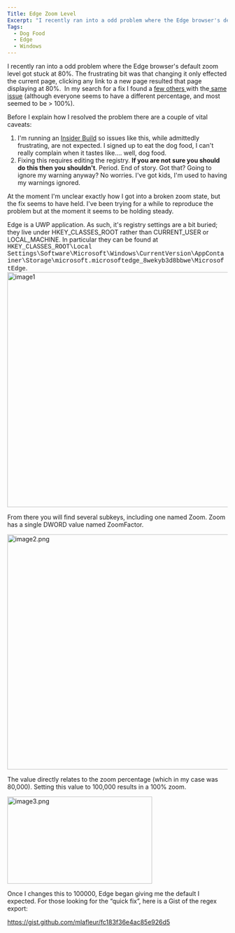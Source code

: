 ```yaml
---
Title: Edge Zoom Level
Excerpt: "I recently ran into a odd problem where the Edge browser's default zoom level got stuck at 80%. This is how I fixed it. Full disclosure, this happened on an Insider build. As I signed up to eat this dog food, I can't really complain when it tastes like.... well, dog food. "
Tags:
  - Dog Food
  - Edge
  - Windows
---
```

I recently ran into a odd problem where the Edge browser's default zoom level got stuck at 80%. The frustrating bit was that changing it only effected the current page, clicking any link to a new page resulted that page displaying at 80%.  In my search for a fix I found a <a href="http://answers.microsoft.com/en-us/windows/forum/apps_windows_10-msedge/microsoft-edge-keep-changing-page-zoom/a6ea0236-cfd6-471e-b050-4f8776d257da" target="_blank">few others </a>with the<a href="http://forums.windowscentral.com/windows-10/381291-edge-default-page-zoom-windows-10-a.html" target="_blank"> same issue</a> (although everyone seems to have a different percentage, and most seemed to be &gt; 100%).

Before I explain how I resolved the problem there are a couple of vital caveats:
<ol>
	<li>I'm running an <a href="https://insider.windows.com/" target="_blank">Insider Build</a> so issues like this, while admittedly frustrating, are not expected. I signed up to eat the dog food, I can't really complain when it tastes like.... well, dog food.</li>
	<li>Fixing this requires editing the registry. <strong>If you are not sure you should do this then you shouldn't</strong>. Period. End of story. Got that? Going to ignore my warning anyway? No worries. I've got kids, I'm used to having my warnings ignored.</li>
</ol>
At the moment I'm unclear exactly how I got into a broken zoom state, but the fix seems to have held. I've been trying for a while to reproduce the problem but at the moment it seems to be holding steady.

Edge is a UWP application. As such, it's registry settings are a bit buried; they live under HKEY_CLASSES_ROOT rather than CURRENT_USER or LOCAL_MACHINE. In particular they can be found at <span style="font-family: Courier New">HKEY_CLASSES_ROOT\Local Settings\Software\Microsoft\Windows\CurrentVersion\AppContainer\Storage\microsoft.microsoftedge_8wekyb3d8bbwe\MicrosoftEdge</span>. <img class="alignnone size-full wp-image-6281" src="https://massivescale.blob.core.windows.net/blogmedia/2016/04/image1.png" alt="image1" width="711" height="537" />

From there you will find several subkeys, including one named Zoom. Zoom has a single DWORD value named ZoomFactor.

<img class="alignnone size-full wp-image-6291" src="https://massivescale.blob.core.windows.net/blogmedia/2016/04/image2.png" alt="image2.png" width="711" height="537" />

The value directly relates to the zoom percentage (which in my case was 80,000). Setting this value to 100,000 results in a 100% zoom.

<img class="alignnone size-full wp-image-6301" src="https://massivescale.blob.core.windows.net/blogmedia/2016/04/image3.png" alt="image3.png" width="331" height="199" />

Once I changes this to 100000, Edge began giving me the default I expected. For those looking for the “quick fix”, here is a Gist of the regex export:

https://gist.github.com/mlafleur/fc183f36e4ac85e926d5